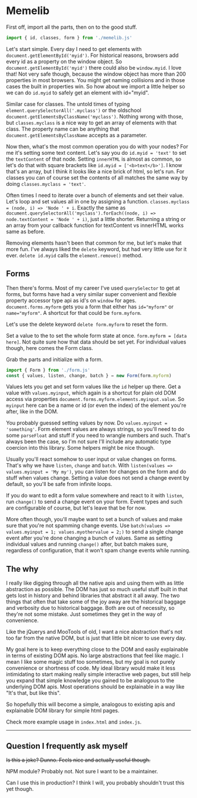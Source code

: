 # Memelib

First off, import all the parts, then on to the good stuff.

```js
import { id, classes, form } from './memelib.js'
```

Let's start simple. Every day I need to get elements with `document.getElementById('myid')`. For historical reasons, browsers add every id as a property on the window object. So `document.getElementById('myid')` there could also be `window.myid`. I love that! Not very safe though, because the window object has more than 200 properties in most browsers. You might get naming collisions and in those cases the built in properties win. So how about we import a little helper so we can do `id.myid` to safely get an element with id="myid".

Similar case for classes. The untold times of typing `element.querySelectorAll('.myclass')` or the oldschool `document.getElementsByClassName('myclass')`. Nothing wrong with those, but `classes.myclass` is a nice way to get an array of elements with that class. The property name can be anything that `document.getElementsByClassName` accepts as a parameter.

Now then, what's the most common operation you do with your nodes? For me it's setting some text content. Let's say you do `id.myid = 'text'` to set the `textContent` of that node. Setting `innerHTML` is almost as common, so let's do that with square brackets like `id.myid = ['<b>text</b>']`. I know that's an array, but I think it looks like a nice brick of html, so let's run. For classes you can of course set the contents of all matches the same way by doing `classes.myclass = 'text'`.

Often times I need to iterate over a bunch of elements and set their value. Let's loop and set values all in one by assigning a function. `classes.myclass = (node, i) => 'Node ' + i`. Exactly the same as `document.querySelectorAll('myclass').forEach((node, i) => node.textContent = 'Node ' + i)`, just a little shorter. Returning a string or an array from your callback function for textContent vs innerHTML works same as before.

Removing elements hasn't been that common for me, but let's make that more fun. I've always liked the `delete` keyword, but had very little use for it ever. `delete id.myid` calls the `element.remove()` method.

## Forms

Then there's forms. Most of my career I've used `querySelector` to get at forms, but forms have had a very similar super convenient and flexible property accessor type api as id's on `window` for ages. `document.forms.myform` gets you a form that either has `id="myform"` or `name="myform"`. A shortcut for that could be `form.myform`.

Let's use the delete keyword `delete form.myform` to reset the form.

Set a value to the to set the whole form state at once. `form.myform = [data here]`. Not quite sure how that data should be set yet. For individual values though, here comes the Form class.

Grab the parts and initialize with a form.

```js
import { Form } from './form.js'
const { values, listen, change, batch } = new Form(form.myform)
```

Values lets you get and set form values like the `id` helper up there. Get a value with `values.myinput`, which again is a shortcut for plain old DOM access via properties `document.forms.myform.elements.myinput.value`. So `myinput` here can be a name or id (or even the index) of the element you're after, like in the DOM.

You probably guessed setting values by now. Do `values.myinput = 'something'`. Form element values are always strings, so you'll need to do some `parseFloat` and stuff if you need to wrangle numbers and such. That's always been the case, so I'm not sure I'll include any automatic type coercion into this library. Some helpers might be nice though.

Usually you'll react somehow to user input or value changes on forms. That's why we have `listen`, `change` and `batch`. With `listen(values => values.myinput = 'My my')`, you can listen for changes on the form and do stuff when values change. Setting a value does not send a change event by default, so you'll be safe from infinite loops.

If you do want to edit a form value somewhere and react to it with `listen`, run `change()` to send a change event on your form. Event types and such are configurable of course, but let's leave that be for now.

More often though, you'll maybe want to set a bunch of values and make sure that you're not spamming change events. Use `batch(values => values.myinput = 1; values.myothervalue = 2;)` to send a single change event after you're done changing a bunch of values. Same as setting individual values and running `change()` after, but batch makes sure, regardless of configuration, that it won't spam change events while running.

## The why

I really like digging through all the native apis and using them with as little abstraction as possible. The DOM has just so much useful stuff built in that gets lost in history and behind libraries that abstract it all away. The two things that often that take some of the joy away are the historical baggage and verbosity due to historical baggage. Both are out of necessity, so they're not some mistake. Just sometimes they get in the way of convenience.

Like the jQuerys and MooTools of old, I want a nice abstraction that's not too far from the native DOM, but is just that little bit nicer to use every day.

My goal here is to keep everything close to the DOM and easily explainable in terms of existing DOM apis. No large abstractions that feel like magic. I mean I like some magic stuff too sometimes, but my goal is not purely convenience or shortness of code. My ideal library would make it less intimidating to start making really simple interactive web pages, but still help you expand that simple knowledge you gained to be analogous to the underlying DOM apis. Most operations should be explainable in a way like "It's that, but like this".

So hopefully this will become a simple, analogous to existing apis and explainable DOM library for simple html pages.

Check more example usage in `index.html` and `index.js`.

-----

## Question I frequently ask myself

<del>Is this a joke? Dunno. Feels nice and actually useful though.</del>

NPM module? Probably not. Not sure I want to be a maintainer.

Can I use this in production? I think I will, you probably shouldn't trust this yet though.
